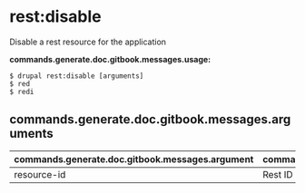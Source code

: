 # rest:disable
Disable a rest resource for the application

**commands.generate.doc.gitbook.messages.usage:**
```
$ drupal rest:disable [arguments]
$ red  
$ redi  
```

## commands.generate.doc.gitbook.messages.arguments
commands.generate.doc.gitbook.messages.argument | commands.generate.doc.gitbook.messages.details
---------|-------------
resource-id | Rest ID

